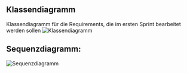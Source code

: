 ## Klassendiagramm
Klassendiagramm für die Requirements, die im ersten Sprint bearbeitet werden sollen
![Klassendiagramm](/../referenziert/KlassenDiagramm.png)


## Sequenzdiagramm:
![Sequenzdiagramm](/../referenziert/SequenzDiagramm.png)

